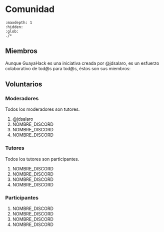 
# Comunidad

```{toctree}
:maxdepth: 1
:hidden:
:glob:
./*
```


## Miembros

Aunque GuayaHack es una iniciativa creada por @jdsalaro, es un esfuerzo colaborativo de tod@s para tod@s, éstos son sus miembros:

## Voluntarios

### Moderadores

Todos los moderadores son tutores.

1. @jdsalaro
1. NOMBRE_DISCORD
1. NOMBRE_DISCORD
1. NOMBRE_DISCORD

### Tutores

Todos los tutores son participantes.

1. NOMBRE_DISCORD
1. NOMBRE_DISCORD
1. NOMBRE_DISCORD
1. NOMBRE_DISCORD

### Participantes

1. NOMBRE_DISCORD
1. NOMBRE_DISCORD
1. NOMBRE_DISCORD
1. NOMBRE_DISCORD
